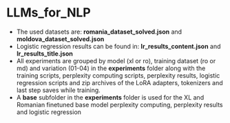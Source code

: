 # LLMs_for_NLP

- The used datasets are: **romania_dataset_solved.json** and **moldova_dataset_solved.json**
- Logistic regression results can be found in: **lr_results_content.json** and **lr_results_title.json**
- All experiments are grouped by model (xl or ro), training dataset (ro or md) and variation (01-04) in the **experiments** folder along with the training scripts, perplexity computing scripts, perplexity results, logistic regression scripts and zip archives of the LoRA adapters, tokenizers and last step saves while training.
- A **base** subfolder in the **experiments** folder is used for the XL and Romanian finetuned base model perplexity computing, perplexity results and logistic regression
